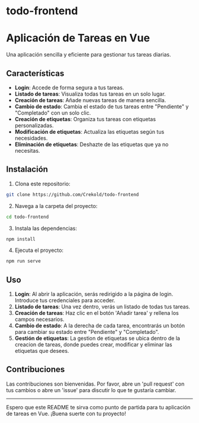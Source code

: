 # todo-frontend

# Aplicación de Tareas en Vue

Una aplicación sencilla y eficiente para gestionar tus tareas diarias.

## Características

- **Login**: Accede de forma segura a tus tareas.
- **Listado de tareas**: Visualiza todas tus tareas en un solo lugar.
- **Creación de tareas**: Añade nuevas tareas de manera sencilla.
- **Cambio de estado**: Cambia el estado de tus tareas entre "Pendiente" y "Completado" con un solo clic.
- **Creación de etiquetas**: Organiza tus tareas con etiquetas personalizadas.
- **Modificación de etiquetas**: Actualiza las etiquetas según tus necesidades.
- **Eliminación de etiquetas**: Deshazte de las etiquetas que ya no necesitas.

## Instalación

1. Clona este repositorio:
```bash
git clone https://github.com/Crekold/todo-frontend
```

2. Navega a la carpeta del proyecto:
```bash
cd todo-frontend
```

3. Instala las dependencias:
```bash
npm install
```

4. Ejecuta el proyecto:
```bash
npm run serve
```

## Uso

1. **Login**: Al abrir la aplicación, serás redirigido a la página de login. Introduce tus credenciales para acceder.
2. **Listado de tareas**: Una vez dentro, verás un listado de todas tus tareas.
3. **Creación de tareas**: Haz clic en el botón 'Añadir tarea' y rellena los campos necesarios.
4. **Cambio de estado**: A la derecha de cada tarea, encontrarás un botón para cambiar su estado entre "Pendiente" y "Completado".
5. **Gestión de etiquetas**: La gestion de etiquetas se ubica dentro de la creacion de tareas, donde puedes crear, modificar y eliminar las etiquetas que desees.

## Contribuciones

Las contribuciones son bienvenidas. Por favor, abre un 'pull request' con tus cambios o abre un 'issue' para discutir lo que te gustaría cambiar.


---

Espero que este README te sirva como punto de partida para tu aplicación de tareas en Vue. ¡Buena suerte con tu proyecto!
